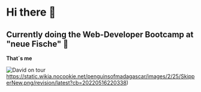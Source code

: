 # Hi there 👋
## Currently doing the Web-Developer Bootcamp at "neue Fische" 🐠

**That´s me**

![David on tour](https://static.wikia.nocookie.net/penguinsofmadagascar/images/2/25/SkipperNew.png/revision/latest?cb=20220516220338)https://static.wikia.nocookie.net/penguinsofmadagascar/images/2/25/SkipperNew.png/revision/latest?cb=20220516220338)
